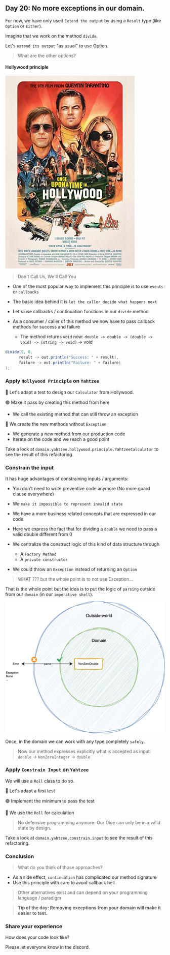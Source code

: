 ## Day 20: No more exceptions in our domain.

For now, we have only used `Extend the output` by using a `Result` type (like `Option` or `Either`).

Imagine that we work on the method `divide`.

Let's `extend its output` "as usual" to use Option.

> What are the other options?

#### Hollywood principle

![Hollywood Principle](img/hollywood-principle.webp)

> Don't Call Us, We'll Call You

- One of the most popular way to implement this principle is to use `events` or `callbacks`
- The basic idea behind it is `let the caller decide what happens next`

- Let's use callbacks / continuation functions in our `divide` method

- As a consumer / caller of this method we now have to pass callback methods for success and failure
  - The method returns `void` now: `double -> double -> (double -> void) -> (string -> void)` -> void

```java
divide(9, 0,
      result -> out.println("Success: " + result),
      failure -> out.println("Failure: " + failure)
);
```

### Apply `Hollywood Principle` on `Yahtzee`
🔴 Let's adapt a test to design our `Calculator` from Hollywood.

🟢 Make it pass by creating this method from here

- We call the existing method that can still throw an exception

🔵 We create the new methods without `Exception`

- We generate a new method from our production code
- Iterate on the code and we reach a good point
  
Take a look at `domain.yahtzee.hollywood.principle.YahtzeeCalculator` to see the result of this refactoring.

### Constrain the input

It has huge advantages of constraining inputs / arguments:
- You don't need to write preventive code anymore (No more guard clause everywhere)
- We `make it impossible to represent invalid state`
- We have a more business related concepts that are expressed in our code

- Here we express the fact that for dividing a `double` we need to pass a valid double different from 0

- We centralize the construct logic of this kind of data structure through
  - A `Factory Method`
  - A `private constructor`
- We could throw an `Exception` instead of returning an `Option`

> WHAT ??? but the whole point is to not use Exception...

That is the whole point but the idea is to put the logic of `parsing` outside from our `domain` (in our `imperative shell`).

![Parse](img/constrain-input.png)

Once, in the domain we can work with any type completely `safely`.

> Now our method expresses explicitly what is accepted as input: `double` -> `NonZeroInteger` -> `double`

### Apply `Constrain Input` on `Yahtzee`

We will use a `Roll` class to do so.

🔴 Let's adapt a first test

🟢 Implement the minimum to pass the test

🔵 We use the `Roll` for calculation

> No defensive programming anymore. Our Dice can only be in a valid state by design.

Take a look at `domain.yahtzee.constrain.input` to see the result of this refactoring.

### Conclusion

> What do you think of those approaches?

- As a side effect, `continuation` has complicated our method signature
- Use this principle with care to avoid callback hell

> Other alternatives exist and can depend on your programming language / paradigm

>**Tip of the day: Removing exceptions from your domain will make it easier to test.**

### Share your experience

How does your code look like?

Please let everyone know in the discord.
